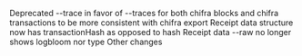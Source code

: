 Deprecated --trace in favor of --traces for both chifra blocks and chifra transactions to be more consistent with chifra export
Receipt data structure now has transactionHash as opposed to hash
Receipt data --raw no longer shows logbloom nor type
Other changes
